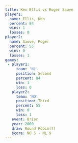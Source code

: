 ```yaml
---
title: Ken Ellis vs Roger Sauve
player1:            
  name: Ellis, Ken  
  percent: 84       
  wins: 1           
  losses: 0         
player2:            
  name: Sauve, Roger
  percent: 55       
  wins: 0           
  losses: 1         
games:
 - player1:          
     team: 'NL'      
     position: Second
     percent: 84     
     win: 1          
     loss: 0         
   player2:         
     team: 'NO'     
     position: Third
     percent: 55    
     win: 0         
     loss: 1        
   event: Brier        
   year: 2000          
   draw: Round Robin(7)
   score: NO 5 - NL 9  
---
```

